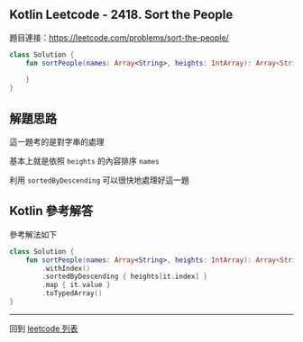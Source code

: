 ## Kotlin Leetcode - 2418. Sort the People

題目連接：<https://leetcode.com/problems/sort-the-people/>

```kotlin
class Solution {
    fun sortPeople(names: Array<String>, heights: IntArray): Array<String> {
        
    }
}
```

## 解題思路

這一題考的是對字串的處理

基本上就是依照 `heights` 的內容排序 `names`

利用 `sortedByDescending` 可以很快地處理好這一題

## Kotlin 參考解答

參考解法如下

```kotlin
class Solution {
    fun sortPeople(names: Array<String>, heights: IntArray): Array<String> = names
        .withIndex()
        .sortedByDescending { heights[it.index] }
        .map { it.value }
        .toTypedArray()
}
```


------

回到 [leetcode 列表](index.md)
